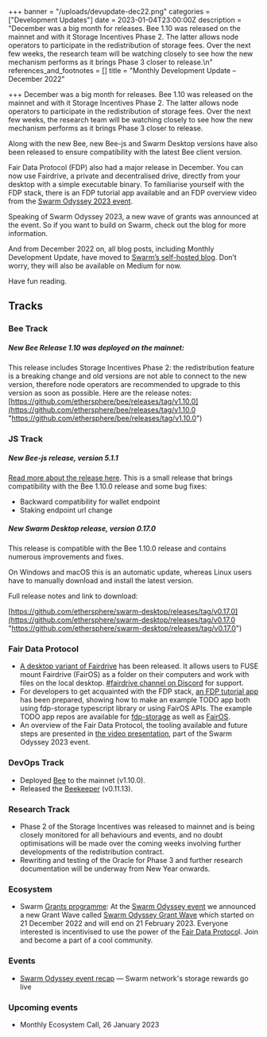 +++
banner = "/uploads/devupdate-dec22.png"
categories = ["Development Updates"]
date = 2023-01-04T23:00:00Z
description = "December was a big month for releases. Bee 1.10 was released on the mainnet and with it Storage Incentives Phase 2. The latter allows node operators to participate in the redistribution of storage fees. Over the next few weeks, the research team will be watching closely to see how the new mechanism performs as it brings Phase 3 closer to release.\n"
references_and_footnotes = []
title = "Monthly Development Update – December 2022"

+++
December was a big month for releases. Bee 1.10 was released on the mainnet and with it Storage Incentives Phase 2. The latter allows node operators to participate in the redistribution of storage fees. Over the next few weeks, the research team will be watching closely to see how the new mechanism performs as it brings Phase 3 closer to release.

Along with the new Bee, new Bee-js and Swarm Desktop versions have also been released to ensure compatibility with the latest Bee client version.

Fair Data Protocol (FDP) also had a major release in December. You can now use Fairdrive, a private and decentralised drive, directly from your desktop with a simple executable binary. To familiarise yourself with the FDP stack, there is an FDP tutorial app available and an FDP overview video from the [Swarm Odyssey 2023 event](https://youtu.be/8cILZnmIf3Q?t=401).

Speaking of Swarm Odyssey 2023, a new wave of grants was announced at the event. So if you want to build on Swarm, check out the blog for more information.

And from December 2022 on, all blog posts, including Monthly Development Update, have moved to [Swarm’s self-hosted blog](http://blog.ethswarm.org/). Don’t worry, they will also be available on Medium for now.

Have fun reading.

## Tracks

### **Bee Track**

##### **New Bee Release 1.10 was deployed on the mainnet:**

This release includes Storage Incentives Phase 2: the redistribution feature is a breaking change and old versions are not able to connect to the new version, therefore node operators are recommended to upgrade to this version as soon as possible. Here are the release notes:[ ](https://github.com/ethersphere/bee/releases/tag/v1.10.0)[https://github.com/ethersphere/bee/releases/tag/v1.10.0](https://github.com/ethersphere/bee/releases/tag/v1.10.0 "https://github.com/ethersphere/bee/releases/tag/v1.10.0")

### **JS Track**

##### **New Bee-js release, version 5.1.1**

[Read more about the release here](https://github.com/ethersphere/bee-js/releases/tag/v5.1.1). This is a small release that brings compatibility with the Bee 1.10.0 release and some bug fixes:

* Backward compatibility for wallet endpoint
* Staking endpoint url change

##### **New Swarm Desktop release, version 0.17.0**

This release is compatible with the Bee 1.10.0 release and contains numerous improvements and fixes.

On Windows and macOS this is an automatic update, whereas Linux users have to manually download and install the latest version.

Full release notes and link to download:

[https://github.com/ethersphere/swarm-desktop/releases/tag/v0.17.0](https://github.com/ethersphere/swarm-desktop/releases/tag/v0.17.0 "https://github.com/ethersphere/swarm-desktop/releases/tag/v0.17.0")

### **Fair Data Protocol**

* [A desktop variant of Fairdrive](https://fairdatasociety.github.io/fairdrive-desktop-app/) has been released. It allows users to FUSE mount Fairdrive (FairOS) as a folder on their computers and work with files on the local desktop. [#fairdrive channel on Discord](https://discord.gg/2xhVGF4kat) for support.
* For developers to get acquainted with the FDP stack, [an FDP tutorial app](https://github.com/fairDataSociety/fdp-TODO-app-tutorial) has been prepared, showing how to make an example TODO app both using fdp-storage typescript library or using FairOS APIs. The example TODO app repos are available for [fdp-storage](https://github.com/fairDataSociety/fdp-storage-TODO-app-example) as well as [FairOS](https://github.com/fairDataSociety/fairos-TODO-app-example).
* An overview of the Fair Data Protocol, the tooling available and future steps are presented in [the video presentation](https://youtu.be/8cILZnmIf3Q?t=2014), part of the Swarm Odyssey 2023 event.

### **DevOps Track**

* Deployed [Bee](https://github.com/ethersphere/bee) to the mainnet (v1.10.0).
* Released the [Beekeeper](https://github.com/ethersphere/beekeeper) (v0.11.13).

### **Research Track**

* Phase 2 of the Storage Incentives was released to mainnet and is being closely monitored for all behaviours and events, and no doubt optimisations will be made over the coming weeks involving further developments of the redistribution contract.
* Rewriting and testing of the Oracle for Phase 3 and further research documentation will be underway from New Year onwards.

### **Ecosystem**

* Swarm [Grants programme](https://www.ethswarm.org/grants): At the [Swarm Odyssey event](https://medium.com/ethereum-swarm/swarm-networks-storage-rewards-go-live-as-it-moves-towards-a-web3-pc-f8fcf33e5d00) we announced a new Grant Wave called [Swarm Odyssey Grant Wave](https://my.ethswarm.org/grants) which started on 21 December 2022 and will end on 21 February 2023. Everyone interested is incentivised to use the power of the [Fair Data Protoco](https://fdp.fairdatasociety.org/)l. Join and become a part of a cool community.

### **Events**

* [Swarm Odyssey event recap](https://medium.com/ethereum-swarm/swarm-networks-storage-rewards-go-live-as-it-moves-towards-a-web3-pc-f8fcf33e5d00) — Swarm network's storage rewards go live

### **Upcoming events**

* Monthly Ecosystem Call, 26 January 2023